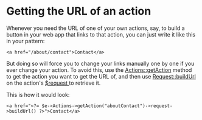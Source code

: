 # Getting the URL of an action

Whenever you need the URL of one of your own actions, say, to build a button in your web app that links to that action, you can just write it like this in your pattern:

```markup
<a href="/about/contact">Contact</a>
```

But doing so will force you to change your links manually one by one if you ever change your action. To avoid this, use the [Actions::getAction](../../reference/core-modules/actions-1/actions.md#getaction) method to get the action you want to get the URL of, and then use [Request::buildUrl ](../../reference/core-classes/request/request-methods.md#buildurl-setup)on the action's [$request ](../../reference/core-classes/action/properties.md#request)to retrieve it.

This is how it would look:

```markup
<a href="<?= $e->Actions->getAction("aboutContact")->request->buildUrl() ?>">Contact</a>
```



